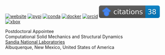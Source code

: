 [![website](https://img.shields.io/website?down_message=offline&up_message=online&url=https%3A%2F%2Fmrbuche.github.io)](https://mrbuche.github.io/)
[![pypi](https://img.shields.io/badge/PyPI-mrbuche-red?color=4B8BBE&logo=pypi&logoColor=FBE072)](https://pypi.org/user/mrbuche/)
[![conda](https://img.shields.io/badge/Anaconda-mrbuche-red?color=3EB049&logo=anaconda&logoColor=3EB049)](https://anaconda.org/mrbuche)
[![docker](https://img.shields.io/badge/Docker%20Hub-mrbuche-red?color=0db7ed&logo=docker&logoColor=0db7ed)](https://hub.docker.com/u/mrbuche)
[![orcid](https://img.shields.io/badge/ORCID-0000--0003--1892--0502-red?color=a6ce39&logo=orcid&logoColor=a6ce39)](https://orcid.org/0000-0003-1892-0502)
[![scholar](https://raw.githubusercontent.com/mrbuche/mrbuche/badges/badges/googleScholar.svg)](https://scholar.google.com/citations?user=YJ8Ei6AAAAAJ&hl)
[![xbox](https://img.shields.io/badge/Xbox-mrbuche88-%23107C10?logo=xbox)](https://account.xbox.com/en-us/profile?gamertag=mrbuche88)

Postdoctoral Appointee  
Computational Solid Mechanics and Structural Dynamics  
[Sandia National Laboratories](https://www.sandia.gov)  
Albuquerque, New Mexico, United States of America
